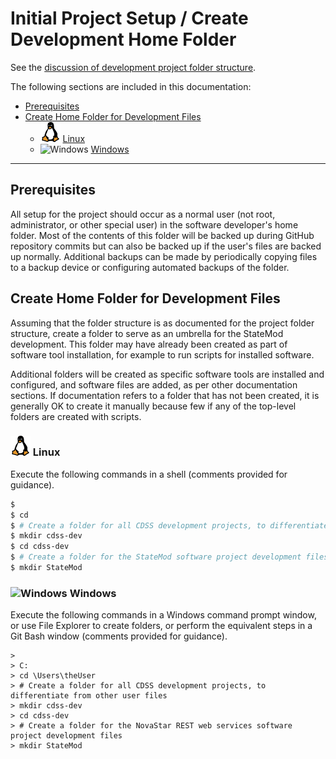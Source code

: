 # Initial Project Setup / Create Development Home Folder #

See the [discussion of development project folder structure](../project-init/overview.md#development-folder-structure).

The following sections are included in this documentation:

* [Prerequisites](#prerequisites)
* [Create Home Folder for Development Files](#create-home-folder-for-development-files)
    + ![Linux](../images/linux-32.png) [Linux](#linux)
    + ![Windows](../images/windows-32.ico) [Windows](#windows)

----------

## Prerequisites ##

All setup for the project should occur as a normal user (not root, administrator, or other special user) in the software developer's home folder.
Most of the contents of this folder will be backed up during GitHub repository commits
but can also be backed up if the user's files are backed up normally.
Additional backups can be made by periodically copying files to a backup device or configuring automated backups of the folder.

## Create Home Folder for Development Files ##

Assuming that the folder structure is as documented for the project folder structure,
create a folder to serve as an umbrella for the StateMod development.
This folder may have already been created as part of software tool installation, for example to run scripts for installed software.

Additional folders will be created as specific software tools are installed and configured,
and software files are added, as per other documentation sections.
If documentation refers to a folder that has not been created, it is generally OK to create it manually
because few if any of the top-level folders are created with scripts.

### ![Linux](../images/linux-32.png) Linux ###

Execute the following commands in a shell (comments provided for guidance).

```sh
$
$ cd
$ # Create a folder for all CDSS development projects, to differentiate from other user files
$ mkdir cdss-dev
$ cd cdss-dev
$ # Create a folder for the StateMod software project development files
$ mkdir StateMod
```

### ![Windows](../images/windows-32.ico) Windows ###

Execute the following commands in a Windows command prompt window, or use File Explorer to create folders,
or perform the equivalent steps in a Git Bash window (comments provided for guidance).

```com
>
> C:
> cd \Users\theUser
> # Create a folder for all CDSS development projects, to differentiate from other user files
> mkdir cdss-dev
> cd cdss-dev
> # Create a folder for the NovaStar REST web services software project development files
> mkdir StateMod
```
